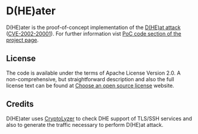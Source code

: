# D(HE)ater

D(HE)ater is the proof-of-concept implementation of the [D(HE)at attack](http://dheatattack.gitlab.io)
([CVE-2002-20001](https://nvd.nist.gov/vuln/detail/CVE-2002-20001)). For further information vist
[PoC code section of the project page](https://dheatattack.gitlab.io/dheater).

## License

The code is available under the terms of Apache License Version 2.0. 
A non-comprehensive, but straightforward description and also the full license text can be found at 
[Choose an open source license](https://choosealicense.com/licenses/apache-2.0/) website.

## Credits

D(HE)ater uses [CryptoLyzer](https://gitlab.com/coroner/cryptolyzer) to check DHE support of TLS/SSH
services and also to generate the traffic necessary to perform D(HE)at attack.

